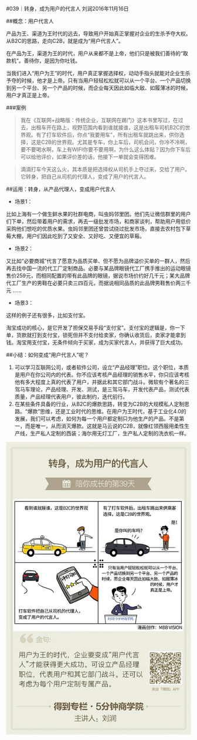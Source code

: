 #039｜转身，成为用户的代言人
刘润2016年11月16日

##概念：用户代言人

产品为王、渠道为王时代的远去，导致用户开始真正掌握对企业的生杀予夺大权。从B2C的思路，走向C2B，就是成为“用户代言人”。

在产品为王，渠道为王的时代，用户从来都不是上帝，他们只是被我们善待的“取款机”。善待你，是因为你吐钱。

当我们进入“用户为王”的时代，用户真正掌握选择权，动动手指头就能对企业生杀予夺的时候，他才是上帝。只有当用户轻轻松松就可以从一个平台、一个产品切换到另一个平台、另一个产品的时候，而企业每天因此如临大敌、如履薄冰的时候，用户才真正是上帝。

###案例

>我在《互联网+战略版：传统企业，互联网在踢门》这本书里写过，在过去，出租车开在路上，视野范围内看到谁就接谁，这是出租车司机B2C的世界观。有了打车软件后，你点“我要用车”，所有出租车就跳出来，供你选择，这是C2B的世界观。尤其是专车，你上车后，司机会问，你冷不冷啊，要不要喝水啊，车上有WIFI你要不要用啊，为什么这么体贴？因为你下车后可以给他评价，如果评价差的话，他接下一单就会变得困难。

>滴滴打车今天这么火，其本质是把选择权从司机手上夺过来，交给了用户。它转身，把自己从司机的代理人，变成了用户的代言人。

##运用：转身，从产品代理人，变成用户代言人

- 场景1：

比如上海有一个做生鲜水果的社群电商，叫虫妈邻里团。他们先让微信群里的用户们下单，然后带着用户的需求，再去一级批发市场，和商家谈判，帮助用户用低价采购他们想吃的优质水果。虫妈邻里团还曾尝试绕过批发市场，直接去农村包下草莓大棚，用户们因此吃到了又安全、又好吃、又便宜的草莓。

- 场景2：

又比如“必要商城”代言了愿意为品质买单、但不愿为品牌溢价买单的一群人，然后再去找中国一流的代工厂定制商品。必要与某品牌眼镜代工厂携手推出的运动眼镜售价259元，而相同配置的带有此品牌的眼镜，据说市场价约好几千元；某大品牌代工厂生产的男鞋在必要只卖三四百元，而据说相同品质的此品牌男鞋售价两三千元 ……

- 场景3： 

这样的例子还有很多，比如支付宝。

淘宝成功的核心，是它开发了担保交易手段“支付宝”。支付宝的逻辑是，你一下单，货款就打到支付宝，锁死但并不支付给卖家，你确认收货后，卖家才能拿到钱。淘宝用支付宝，无条件倾向于买家，成为买家代言人，并获得了巨大成功。

##小结：如何变成“用户代言人”呢？

1. 可以学习互联网公司，或者软件公司，设立“产品经理”职位。这个职位，本质是用户在你公司内的代表。你不应该考核产品经理的销售水平，你只应该考核他有多大程度上真的代表了用户，并据此和其它部门战斗。微软有个著名的三驾马车理论，产品经理、开发、测试，是三驾马车，开发代表产品，测试代表质量，产品经理代表用户，彼此制约，迭代前行。
2. 在某些条件具备的行业，从B2C的爆款思路，转变为C2B的大规模私人定制思路。“爆款”思维，还是工业时代的思维。在用户为王时代，基于工业化4.0的发展，我们可以考虑，如何为每一个用户都定制只为他生产的产品。不是第一，而是唯一，从而消灭爆款。这就是马云说的C2B，就像红领西服用柔性生产线，生产私人定制的西装；海尔用无灯工厂，生产私人定制的洗衣机一样。

![](./_image/2017-08-04-15-16-42.jpg)
